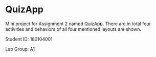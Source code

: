 # QuizApp
Mini project for Assignment 2 named QuizApp. There are in total four activities and behaviors of all four mentioned layouts are shown.

Student ID: 180104001

Lab Group: A1
